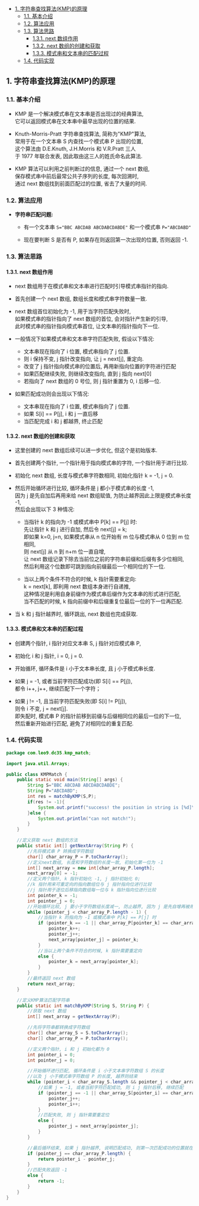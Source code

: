 <!-- TOC -->

- [1. 字符串查找算法(KMP)的原理](#1-字符串查找算法kmp的原理)
  - [1.1. 基本介绍](#11-基本介绍)
  - [1.2. 算法应用](#12-算法应用)
  - [1.3. 算法思路](#13-算法思路)
    - [1.3.1. next 数组作用](#131-next-数组作用)
    - [1.3.2. next 数组的创建和获取](#132-next-数组的创建和获取)
    - [1.3.3. 模式串和文本串的匹配过程](#133-模式串和文本串的匹配过程)
  - [1.4. 代码实现](#14-代码实现)

<!-- /TOC -->

## 1. 字符串查找算法(KMP)的原理

### 1.1. 基本介绍
- KMP 是一个解决模式串在文本串是否出现过的经典算法,  
  它可以返回模式串在文本串中最早出现的位置的结果.

- Knuth-Morris-Pratt 字符串查找算法, 简称为"KMP"算法,  
  常用于在一个文本串 S 内查找一个模式串 P 出现的位置,  
  这个算法由 D.E.Knuth, J.H.Morris 和 V.R.Pratt 三人  
  于 1977 年联合发表, 因此取由这三人的姓氏命名此算法.

- KMP 算法可以利用之前判断过的信息, 通过一个 next 数组,  
  保存模式串中前后最常公共子序列的长度, 每次回溯时,  
  通过 next 数组找到前面匹配过的位置, 省去了大量的时间.

### 1.2. 算法应用
- **字符串匹配问题:**  
  - 有一个文本串 `S="BBC ABCDAB ABCDABCDABDE"` 和一个模式串 `P="ABCDABD"`
  
  - 现在要判断 S 是否有 P, 如果存在则返回第一次出现的位置, 否则返回 -1.
  
### 1.3. 算法思路

#### 1.3.1. next 数组作用
- next 数组用于在模式串和文本串进行匹配时引导模式串指针的指向.
- 首先创建一个 next 数组, 数组长度和模式串字符数量一致.
- next 数组首位初始化为 -1, 用于当字符匹配失败时,  
  如果模式串的指针指向了 next 数组的首位, 会对指针产生新的引导,  
  此时模式串的指针指向模式串首位, 让文本串的指针指向下一位.  

- 一般情况下如果模式串和文本串字符匹配失败, 假设以下情况:  
  - 文本串现在指向了 i 位置, 模式串指向了 j 位置.
  - 则 i 保持不变, j 指针改变指向, 让 j = next[j], 重定向.
  - 改变了 j 指针指向模式串的位置后, 再用新指向位置的字符进行匹配
  - 如果匹配继续失败, 则继续改变指向, 直到 j 指向 next[0]
  - 若指向了 next 数组的 0 号位, 则 j 指针重置为 0, i 后移一位.

- 如果匹配成功则会出现以下情况:  
  - 文本串现在指向了 i 位置, 模式串指向了 j 位置.
  - 如果 S[i] == P[j], i 和 j 一直后移
  - 当匹配完成 i 和 j 都越界, 终止匹配

#### 1.3.2. next 数组的创建和获取
- 这里创建的 next 数组后续可以进一步优化, 但这个是初始版本.  

- 首先创建两个指针, 一个指针用于指向模式串的字符, 一个指针用于进行比较.

- 初始化 next 数组, 长度与模式串字符数相同, 初始化指针 k = -1, j = 0.

- 然后开始循环进行比较, 循环条件是 j 都小于模式串的长度 -1,  
  因为 j 是先自加后再用来给 next 数组赋值, 为防止越界因此上限是模式串长度 -1,  
  然后会出现以下 3 种情况:  
  - 当指针 k 的指向为 -1 或模式串中 P[k] == P[j] 时:  
    先让指针 k 和 j 进行自加, 然后令 next[j] = k;  
    即如果 k=0, j=n, 如果模式串从 n 位开始有 m 位与模式串从 0 位到 m 位相同,  
    则 next[j] 从 n 到 n+m 位一直自增,  
    让 next 数组记录下除去当前位之前的字符串前缀和后缀有多少位相同,  
    然后利用这个位数即可跳到指向前缀最后一个相同位的下一位.
  
  - 当以上两个条件不符合的时候, k 指针需要重定向:  
    k = next[k], 即利用 next 数组本身进行自递推,  
    这种情况是利用自身前缀作为模式串后缀作为文本串的形式进行匹配,  
    当不匹配的时候, k 指向前缀中和后缀重复位最后一位的下一位再匹配.

- 当 k 和 j 指针越界时, 循环跳出, next 数组也完成获取.

#### 1.3.3. 模式串和文本串的匹配过程
- 创建两个指针, i 指针对应文本串 S, j 指针对应模式串 P,  

- 初始化 i 和 j 指针, i = 0, j = 0.

- 开始循环, 循环条件是 i 小于文本串长度, 且 j 小于模式串长度.

- 如果 j = -1, 或者当前字符匹配成功(即 S[i] == P[j]),  
  都令 i++, j++, 继续匹配下一个字符；

- 如果 j != -1, 且当前字符匹配失败(即 S[i] != P[j]),  
  则令 i 不变, j = next[j].  
  即失配时, 模式串 P 的指针前移到前缀与后缀相同位的最后一位的下一位,  
  然后重新开始进行匹配, 避免了对相同位的重复匹配.

### 1.4. 代码实现
```java
package com.leo9.dc35.kmp_match;

import java.util.Arrays;

public class KMPMatch {
    public static void main(String[] args) {
        String S="BBC ABCDAB ABCDABCDABDE";
        String P="ABCDABD";
        int res = matchByKMP(S,P);
        if(res != -1){
            System.out.printf("success! the position in string is [%d]\n", res);
        }else {
            System.out.println("can not match!");
        }
    }

    //定义获取 next 数组的方法
    public static int[] getNextArray(String P) {
        //先将模式串 P 转换成字符数组
        char[] char_array_P = P.toCharArray();
        //定义next数组, 长度和字符数组的长度一致, 初始化第一位为 -1
        int[] next_array = new int[char_array_P.length];
        next_array[0] = -1;
        //定义两个指针, k 指针初始化 -1, j 指针初始化 0;
        //k 指针用来可重定向的指向数组位与 j 指针指向位进行比较
        //j 指针用于逐位后移指向数组每一位与 k 指针指向位进行比较
        int pointer_k = -1;
        int pointer_j = 0;
        //开始循环比较, j 要小于字符数组长度减一, 防止越界, 因为 j 是先自增再被用于 next 数组赋值
        while (pointer_j < char_array_P.length - 1) {
            //当指针 k 的指向为 -1 或模式串中 P[k] == P[j] 时
            if (pointer_k == -1 || char_array_P[pointer_k] == char_array_P[pointer_j]) {
                pointer_k++;
                pointer_j++;
                next_array[pointer_j] = pointer_k;
            }
            //当以上两个条件不符合的时候, k 指针需要重定向
            else {
                pointer_k = next_array[pointer_k];
            }
        }
        //最终返回 next 数组
        return next_array;
    }

    //定义KMP算法匹配字符串
    public static int matchByKMP(String S, String P) {
        //获取 next 数组
        int[] next_array = getNextArray(P);

        //先将字符串都转换成字符数组
        char[] char_array_S = S.toCharArray();
        char[] char_array_P = P.toCharArray();

        //定义两个指针, i 和 j 初始化都为 0
        int pointer_i = 0;
        int pointer_j = 0;

        //开始循环进行匹配, 循环条件是 i 小于文本串字符数组 S 的长度
        //以及 j 小于模式串字符数组 P 的长度, 越界则结束
        while (pointer_i < char_array_S.length && pointer_j < char_array_P.length) {
            //如果 j = -1, 或者当前字符匹配成功, 则 i j 指针后移, 继续匹配
            if (pointer_j == -1 || char_array_S[pointer_i] == char_array_P[pointer_j]) {
                pointer_j++;
                pointer_i++;
            }
            //匹配失败, 则 j 指针需要重定位
            else {
                pointer_j = next_array[pointer_j];
            }
        }

        //最后循环结束, 如果 j 指针越界, 说明匹配成功, 则第一次匹配成功的位置就在 i 指针剪去 j 指针的地方
        if (pointer_j == char_array_P.length) {
            return pointer_i - pointer_j;
        }
        //匹配失败返回 -1
        else {
            return -1;
        }
    }
}

```